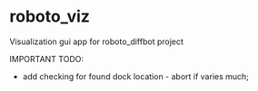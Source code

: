 # roboto_viz
Visualization gui app for roboto_diffbot project

IMPORTANT TODO: 
- add checking for found dock location - abort if varies much;

